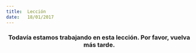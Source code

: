 ```yaml
---
title:  Lección
date:   18/01/2017
---
```


### <center>Todavía estamos trabajando en esta lección. Por favor, vuelva más tarde.</center>